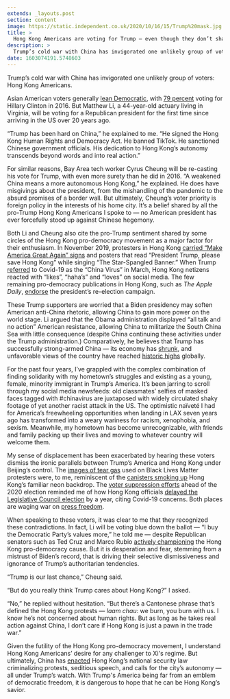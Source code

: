 ```yaml
--- 
extends: _layouts.post 
section: content 
image: https://static.independent.co.uk/2020/10/16/15/Trump%20mask.jpg 
title: > 
  Hong Kong Americans are voting for Trump — even though they don’t share most of his values 
description: > 
  Trump’s cold war with China has invigorated one unlikely group of voters: Hong Kong Americans.It’s a belief shared by all the pro-Trump Hong Kong Americans I spoke to — no American president has ever forcefully stood up against Chinese hegemony.In November 2019, protesters in Hong Kong carried “Make America Great Again” signs and posters that read “President Trump, please save Hong Kong” while singing “The Star-Spangled Banner.” When Trump referred to Covid-19 as the “China Virus” in March, Hong Kong netizens reacted with “likes”, “haha’s” and “loves” on social media.The few remaining pro-democracy publications in Hong Kong, such as The Apple Daily, endorse the president’s re-election campaign.“But there’s a Cantonese phrase that’s defined the Hong Kong protests — laam chau: we burn, you burn with us. 
date: 1603074191.5748603 
--- 
```

<div><p class="sc-pHJJA iocNwz above-article-prompt-donations"></p><p class="sc-pTSbw gOmWnw">

</p><p>Trump&#8217;s cold war with China has invigorated one unlikely group of voters: Hong Kong Americans.&#160;</p><p>Asian American voters generally <a rel="nofollow" href="https://fivethirtyeight.com/features/how-asian-americans-are-thinking-about-the-2020-election/">lean Democratic</a>, with <a rel="nofollow" href="https://www.aaldef.org/uploads/TheAsianAmericanVote2016-AALDEF.pdf">79 percent</a> voting for Hillary Clinton in 2016. But Matthew Li, a 44-year-old actuary living in Virginia, will be voting for a Republican president for the first time since arriving in the US over 20 years ago.</p><p></p><p>&#8220;Trump has been hard on China,&#8221; he explained to me. &#8220;He signed the Hong Kong Human Rights and Democracy Act. He banned TikTok. He sanctioned Chinese government officials. His dedication to Hong Kong&#8217;s autonomy transcends beyond words and into real action.&#8221;&#160;</p><p id="article-im-prompt"></p><p>For similar reasons, Bay Area tech worker Cyrus Cheung will be re-casting his vote for Trump, with even more surety than he did in 2016. &#8220;A weakened China means a more autonomous Hong Kong,&#8221; he explained. He does have misgivings about the president, from the mishandling of the pandemic to the absurd promises of a border wall. But ultimately, Cheung&#8217;s voter priority is foreign policy in the interests of his home city. It&#8217;s a belief shared by all the pro-Trump Hong Kong Americans I spoke to &#8212; no American president has ever forcefully stood up against Chinese hegemony.</p><p></p><p></p><p>Both Li and Cheung also cite the pro-Trump sentiment shared by some circles of the Hong Kong pro-democracy movement as a major factor for their enthusiasm. In November 2019, protesters in Hong Kong <a rel="nofollow" href="https://www.nbcnews.com/news/world/hong-kong-protesters-sing-star-spangled-banner-appeal-trump-liberate-n1051166">carried &#8220;Make America Great Again&#8221; signs</a> and posters that read &#8220;President Trump, please save Hong Kong&#8221; while singing &#8220;The Star-Spangled Banner.&#8221; When Trump <a href="https://www.independent.co.uk/news/world/americas/trump-coronavirus-china-defend-racist-attacks-chinese-americans-white-house-latest-death-toll-a9409636.html">referred</a> to Covid-19 as the &#8220;China Virus&#8221; in March, Hong Kong netizens reacted with &#8220;likes&#8221;, &#8220;haha&#8217;s&#8221; and &#8220;loves&#8221; on social media. The few remaining pro-democracy publications in Hong Kong, such as <i>The Apple Daily</i>, <a rel="nofollow" href="https://hk.appledaily.com/opinion/20200902/ANJEGVJQZZB7XEQUSK7EQ5RZCQ/">endorse</a> the president&#8217;s re-election campaign.&#160;</p><p>These Trump supporters are worried that a Biden presidency may soften American anti-China rhetoric, allowing China to gain more power on the world stage. Li argued that the Obama administration displayed &#8220;all talk and no action&#8221; American resistance, allowing China to militarize the South China Sea with little consequence (despite China continuing these activities under the Trump administration.) Comparatively, he believes that Trump has successfully strong-armed China &#8212; its economy has <a rel="nofollow" href="https://www.nytimes.com/2020/04/16/business/china-coronavirus-economy.html">shrunk</a>, and unfavorable views of the country have reached <a rel="nofollow" href="https://www.pewresearch.org/global/2020/10/06/unfavorable-views-of-china-reach-historic-highs-in-many-countries/">historic highs</a> globally.&#160;</p><p id="taboola-carousel-thumbnails"></p><p>For the past four years, I&#8217;ve grappled with the complex combination of finding solidarity with my hometown&#8217;s struggles and existing as a young, female, minority immigrant in Trump&#8217;s America. It&#8217;s been jarring to scroll through my social media newsfeeds: old classmates&#8217; selfies of masked faces tagged with #chinavirus are juxtaposed with widely circulated shaky footage of yet another racist attack in the US. The optimistic na&#239;vet&#233; I had for America&#8217;s freewheeling opportunities when landing in LAX seven years ago has transformed into a weary wariness for racism, xenophobia, and sexism. Meanwhile, my hometown has become unrecognizable, with friends and family packing up their lives and moving to whatever country will welcome them.&#160;</p><p>My sense of displacement has been exacerbated by hearing these voters dismiss the ironic parallels between Trump&#8217;s America and Hong Kong under Beijing&#8217;s control. The <a rel="nofollow" href="https://www.npr.org/sections/live-updates-protests-for-racial-justice/2020/07/27/895713277/tear-gas-fired-on-protesters-again-during-overnight-protests-in-portland">images of tear gas</a> used on Black Lives Matter protesters were, to me, reminiscent of the <a href="https://www.independent.co.uk/news/world/asia/hong-kong-protests-china-police-tear-gas-china-security-law-a9530376.html">canisters smoking up</a> Hong Kong&#8217;s familiar neon backdrop. The <a href="https://www.independent.co.uk/news/world/americas/us-politics/super-tuesday-results-2020-primary-texas-voter-suppression-lines-long-wait-queues-a9373886.html">voter suppression efforts</a> ahead of the 2020 election reminded me of how Hong Kong officials <a rel="nofollow" href="https://www.reuters.com/article/us-hongkong-security/hong-kong-governments-election-delay-may-be-unlawful-bar-association-idUSKBN24Z078">delayed the Legislative Council election</a> by a year, citing Covid-19 concerns. Both places are waging war on <a href="https://www.independent.co.uk/news/world/americas/us-politics/dan-rather-interview-trump-press-freedom-fake-news-journalism-60-minutes-cbs-b811406.html">press freedom</a>.&#160;</p><p>When speaking to these voters, it was clear to me that they recognized these contradictions. In fact, Li will be voting blue down the ballot &#8212; &#8220;I buy the Democratic Party&#8217;s values more,&#8221; he told me &#8212; despite Republican senators such as Ted Cruz and Marco Rubio <a rel="nofollow" href="https://www.washingtonpost.com/world/china-sanctions-cruz-rubio-retaliation-hong-kong/2020/08/10/f8e221a4-dae2-11ea-b4f1-25b762cdbbf4_story.html">actively championing</a> the Hong Kong pro-democracy cause. But it is desperation and fear, stemming from a mistrust of Biden&#8217;s record, that is driving their selective dismissiveness and ignorance of Trump&#8217;s authoritarian tendencies.&#160;</p><p>&#8220;Trump is our last chance,&#8221; Cheung said.&#160;</p><p>&#8220;But do you really think Trump cares about Hong Kong?&#8221; I asked.&#160;</p><p>&#8220;No,&#8221; he replied without hesitation. &#8220;But there&#8217;s a Cantonese phrase that&#8217;s defined the Hong Kong protests &#8212; <i>laam chau</i>: we burn, you burn with us. I know he&#8217;s not concerned about human rights. But as long as he takes real action against China, I don&#8217;t care if Hong Kong is just a pawn in the trade war.&#8221;</p><p></p><p>Given the futility of the Hong Kong pro-democracy movement, I understand Hong Kong Americans&#8217; desire for any challenger to Xi's regime. But ultimately, China has <a rel="nofollow" href="https://www.amnesty.org/en/latest/news/2020/07/hong-kong-national-security-law-10-things-you-need-to-know/">enacted</a> Hong Kong&#8217;s national security law criminalizing protests, seditious speech, and calls for the city&#8217;s autonomy &#8212; all under Trump&#8217;s watch. With Trump's America being far from an emblem of democratic freedom, it is dangerous to hope that he can be Hong Kong&#8217;s savior.&#160;</p><p class="sc-ptCms fzKffT"></p></div>